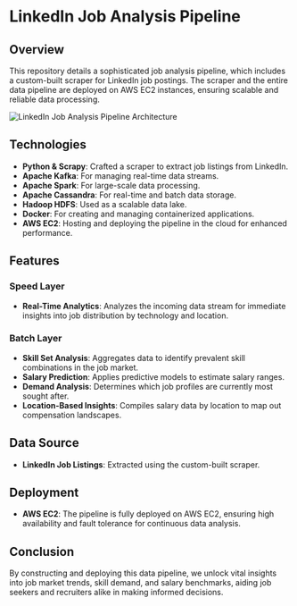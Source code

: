 # LinkedIn Job Analysis Pipeline

## Overview
This repository details a sophisticated job analysis pipeline, which includes a custom-built scraper for LinkedIn job postings. The scraper and the entire data pipeline are deployed on AWS EC2 instances, ensuring scalable and reliable data processing.

![LinkedIn Job Analysis Pipeline Architecture](https://github.com/SalaheddineAD/job-analytics/assets/93080778/5e3d675e-4ebd-4da8-a74e-d6e2e9039074)

## Technologies
- **Python & Scrapy**: Crafted a scraper to extract job listings from LinkedIn.
- **Apache Kafka**: For managing real-time data streams.
- **Apache Spark**: For large-scale data processing.
- **Apache Cassandra**: For real-time and batch data storage.
- **Hadoop HDFS**: Used as a scalable data lake.
- **Docker**: For creating and managing containerized applications.
- **AWS EC2**: Hosting and deploying the pipeline in the cloud for enhanced performance.

## Features
### Speed Layer
- **Real-Time Analytics**: Analyzes the incoming data stream for immediate insights into job distribution by technology and location.

### Batch Layer
- **Skill Set Analysis**: Aggregates data to identify prevalent skill combinations in the job market.
- **Salary Prediction**: Applies predictive models to estimate salary ranges.
- **Demand Analysis**: Determines which job profiles are currently most sought after.
- **Location-Based Insights**: Compiles salary data by location to map out compensation landscapes.

## Data Source
- **LinkedIn Job Listings**: Extracted using the custom-built scraper.

## Deployment
- **AWS EC2**: The pipeline is fully deployed on AWS EC2, ensuring high availability and fault tolerance for continuous data analysis.

## Conclusion
By constructing and deploying this data pipeline, we unlock vital insights into job market trends, skill demand, and salary benchmarks, aiding job seekers and recruiters alike in making informed decisions.
